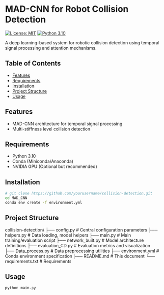 # MAD-CNN for Robot Collision Detection

[![License: MIT](https://img.shields.io/badge/License-MIT-yellow.svg)](https://opensource.org/licenses/MIT)
[![Python 3.10](https://img.shields.io/badge/python-3.10-blue.svg)](https://www.python.org/downloads/)

A deep learning-based system for robotic collision detection using temporal signal processing and attention mechanisms.

## Table of Contents
- [Features](#features)
- [Requirements](#requirements)
- [Installation](#installation)
- [Project Structure](#project-structure)
- [Usage](#usage)


## Features
- MAD-CNN architecture for temporal signal processing
- Multi-stiffness level collision detection

## Requirements
- Python 3.10
- Conda (Miniconda/Anaconda)
- NVIDIA GPU (Optional but recommended)

## Installation
```bash
# git clone https://github.com/yourusername/collision-detection.git
cd MAD_CNN
conda env create -f environment.yml
```

## Project Structure
collision-detection/
├── config.py              # Central configuration parameters
├── helpers.py             # Data loading, model helpers
├── main.py                # Main training/evaluation script
├── network_built.py       # Model architecture definitions
├── evaluation_CD.py       # Evaluation metrics and visualization
├── Data_process.py        # Data preprocessing utilities
├── environment.yml        # Conda environment specification
├── README.md              # This document
└── requirements.txt       # Requirements

## Usage
```bash
python main.py
```

